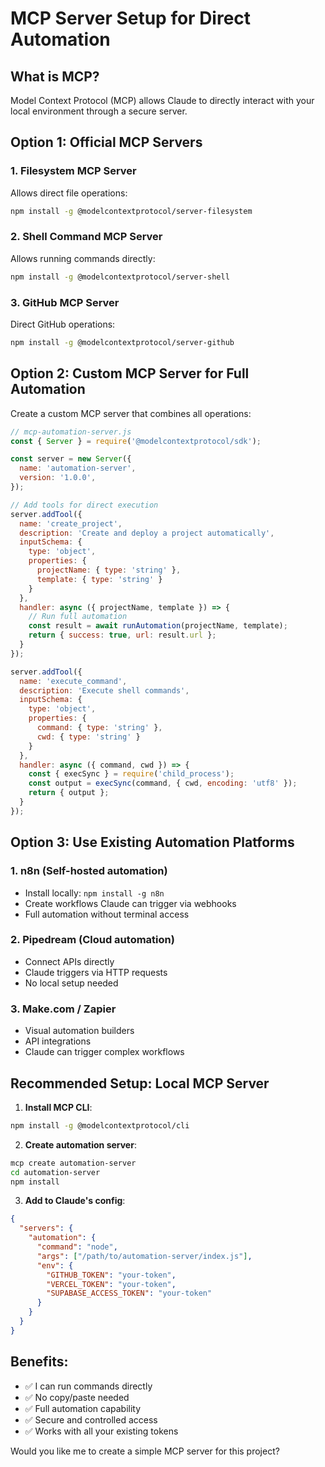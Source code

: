 # MCP Server Setup for Direct Automation

## What is MCP?
Model Context Protocol (MCP) allows Claude to directly interact with your local environment through a secure server.

## Option 1: Official MCP Servers

### 1. Filesystem MCP Server
Allows direct file operations:
```bash
npm install -g @modelcontextprotocol/server-filesystem
```

### 2. Shell Command MCP Server
Allows running commands directly:
```bash
npm install -g @modelcontextprotocol/server-shell
```

### 3. GitHub MCP Server
Direct GitHub operations:
```bash
npm install -g @modelcontextprotocol/server-github
```

## Option 2: Custom MCP Server for Full Automation

Create a custom MCP server that combines all operations:

```javascript
// mcp-automation-server.js
const { Server } = require('@modelcontextprotocol/sdk');

const server = new Server({
  name: 'automation-server',
  version: '1.0.0',
});

// Add tools for direct execution
server.addTool({
  name: 'create_project',
  description: 'Create and deploy a project automatically',
  inputSchema: {
    type: 'object',
    properties: {
      projectName: { type: 'string' },
      template: { type: 'string' }
    }
  },
  handler: async ({ projectName, template }) => {
    // Run full automation
    const result = await runAutomation(projectName, template);
    return { success: true, url: result.url };
  }
});

server.addTool({
  name: 'execute_command',
  description: 'Execute shell commands',
  inputSchema: {
    type: 'object',
    properties: {
      command: { type: 'string' },
      cwd: { type: 'string' }
    }
  },
  handler: async ({ command, cwd }) => {
    const { execSync } = require('child_process');
    const output = execSync(command, { cwd, encoding: 'utf8' });
    return { output };
  }
});
```

## Option 3: Use Existing Automation Platforms

### 1. **n8n** (Self-hosted automation)
- Install locally: `npm install -g n8n`
- Create workflows Claude can trigger via webhooks
- Full automation without terminal access

### 2. **Pipedream** (Cloud automation)
- Connect APIs directly
- Claude triggers via HTTP requests
- No local setup needed

### 3. **Make.com / Zapier**
- Visual automation builders
- API integrations
- Claude can trigger complex workflows

## Recommended Setup: Local MCP Server

1. **Install MCP CLI**:
```bash
npm install -g @modelcontextprotocol/cli
```

2. **Create automation server**:
```bash
mcp create automation-server
cd automation-server
npm install
```

3. **Add to Claude's config**:
```json
{
  "servers": {
    "automation": {
      "command": "node",
      "args": ["/path/to/automation-server/index.js"],
      "env": {
        "GITHUB_TOKEN": "your-token",
        "VERCEL_TOKEN": "your-token",
        "SUPABASE_ACCESS_TOKEN": "your-token"
      }
    }
  }
}
```

## Benefits:
- ✅ I can run commands directly
- ✅ No copy/paste needed
- ✅ Full automation capability
- ✅ Secure and controlled access
- ✅ Works with all your existing tokens

Would you like me to create a simple MCP server for this project?